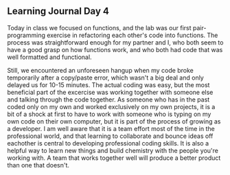 ## Learning Journal Day 4

Today in class we focused on functions, and the lab was our first pair-programming exercise in refactoring each other's code into functions. The process was straightforward enough for my partner and I, who both seem to have a good grasp on how functions work, and who both had code that was well formatted and functional. 

Still, we encountered an unforeseen hangup when my code broke temporarily after a copy/paste error, which wasn't a big deal and only delayed us for 10-15 minutes. The actual coding was easy, but the most beneficial part of the excercise was working together with someone else and talking through the code together. As someone who has in the past coded only on my own and worked exclusively on my own projects, it is a bit of a shock at first to have to work with someone who is typing on my own code on their own computer, but it is part of the process of growing as a developer. I am well aware that it is a team effort most of the time in the professional world, and that learning to collaborate and bounce ideas off eachother is central to developing professional coding skills. It is also a helpful way to learn new things and build chemistry with the people you're working with. A team that works together well will produce a better product than one that doesn't. 